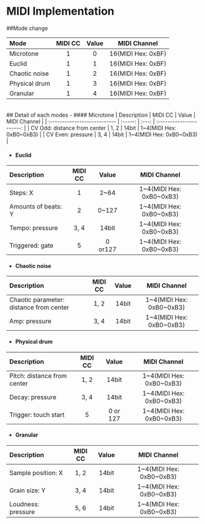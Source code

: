 # MIDI Implementation
##Mode change

| Mode          | MIDI CC | Value |    MIDI Channel    |
| :------------ | :-----: | :---: | :----------------: |
| Microtone     |    1    |   0   | 16(MIDI Hex: 0xBF) |
| Euclid        |    1    |   1   | 16(MIDI Hex: 0xBF) |
| Chaotic noise |    1    |   2   | 16(MIDI Hex: 0xBF) |
| Physical drum |    1    |   3   | 16(MIDI Hex: 0xBF) |
| Granular      |    1    |   4   | 16(MIDI Hex: 0xBF) |

<br>
## Detail of each modes
- #### Microtone
| Description                  | MIDI CC | Value |       MIDI Channel       |
| :--------------------------- | :-----: | :---: | :----------------------: |
| CV Odd: distance from center |  1, 2   | 14bit | 1~4(MIDI Hex: 0xB0~0xB3) |
| CV Even: pressure            |  3, 4   | 14bit | 1~4(MIDI Hex: 0xB0~0xB3) |

- #### Euclid
| Description         | MIDI CC |  Value  |       MIDI Channel       |
| :------------------ | :-----: | :-----: | :----------------------: |
| Steps: X            |    1    |  2~64   | 1~4(MIDI Hex: 0xB0~0xB3) |
| Amounts of beats: Y |    2    |  0~127  | 1~4(MIDI Hex: 0xB0~0xB3) |
| Tempo: pressure     |  3, 4   |  14bit  | 1~4(MIDI Hex: 0xB0~0xB3) |
| Triggered:  gate    |    5    | 0 or127 | 1~4(MIDI Hex: 0xB0~0xB3) |

- #### Chaotic noise
| Description                             | MIDI CC | Value |       MIDI Channel       |
| :-------------------------------------- | :-----: | :---: | :----------------------: |
| Chaotic parameter: distance from center |  1, 2   | 14bit | 1~4(MIDI Hex: 0xB0~0xB3) |
| Amp: pressure                           |  3, 4   | 14bit | 1~4(MIDI Hex: 0xB0~0xB3) |

- #### Physical drum
| Description                 | MIDI CC |  Value   |       MIDI Channel       |
| :-------------------------- | :-----: | :------: | :----------------------: |
| Pitch: distance from center |  1, 2   |  14bit   | 1~4(MIDI Hex: 0xB0~0xB3) |
| Decay: pressure             |  3, 4   |  14bit   | 1~4(MIDI Hex: 0xB0~0xB3) |
| Trigger: touch start        |    5    | 0 or 127 | 1~4(MIDI Hex: 0xB0~0xB3) |

- #### Granular
| Description        | MIDI CC | Value |       MIDI Channel       |
| :----------------- | :-----: | :---: | :----------------------: |
| Sample position: X |  1, 2   | 14bit | 1~4(MIDI Hex: 0xB0~0xB3) |
| Grain size: Y      |  3, 4   | 14bit | 1~4(MIDI Hex: 0xB0~0xB3) |
| Loudness: pressure |  5, 6   | 14bit | 1~4(MIDI Hex: 0xB0~0xB3) |